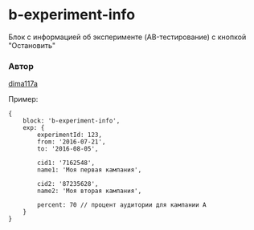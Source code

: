 # b-experiment-info

Блок с информацией об эксперименте (AB-тестирование) с кнопкой "Остановить"

### Автор 
[dima117a](https://staff.yandex-team.ru/dima117a)

Пример:
```
{ 
    block: 'b-experiment-info', 
    exp: {
        experimentId: 123,
        from: '2016-07-21',
        to: '2016-08-05',

        cid1: '7162548',
        name1: 'Моя первая кампания',

        cid2: '87235628',
        name2: 'Моя вторая кампания',

        percent: 70 // процент аудитории для кампании A   
    }
}
```
